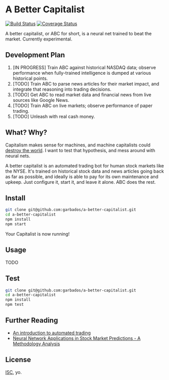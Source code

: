 # A Better Capitalist

[![Build Status](https://travis-ci.org/garbados/a-better-capitalist.svg?branch=master)](https://travis-ci.org/garbados/a-better-capitalist)
[![Coverage Status](https://coveralls.io/repos/garbados/a-better-capitalist/badge.svg?branch=master&service=github)](https://coveralls.io/github/garbados/a-better-capitalist?branch=master)

A better capitalist, or ABC for short, is a neural net trained to beat the market. Currently experimental.

## Development Plan

1. [IN PROGRESS] Train ABC against historical NASDAQ data; observe performance when fully-trained intelligence is dumped at various historical points.
2. [TODO] Train ABC to parse news articles for their market impact, and integrate that reasoning into trading decisions.
3. [TODO] Get ABC to read market data and financial news from live sources like Google News.
4. [TODO] Train ABC on live markets; observe performance of paper trading.
5. [TODO] Unleash with real cash money.

## What? Why?

Capitalism makes sense for machines, and machine capitalists could [destroy the world](http://garbados.github.io/recent_stories/#/story/robot_capitalism.md). I want to test that hypothesis, and mess around with neural nets.

A better capitalist is an automated trading bot for human stock markets like the NYSE. It's trained on historical stock data and news articles going back as far as possible, and ideally is able to pay for its own maintenance and upkeep. Just configure it, start it, and leave it alone. ABC does the rest.

## Install

```bash
git clone git@github.com:garbados/a-better-capitalist.git
cd a-better-capitalist
npm install
npm start
```

Your Capitalist is now running!

## Usage

TODO

## Test

```bash
git clone git@github.com:garbados/a-better-capitalist.git
cd a-better-capitalist
npm install
npm test
```

## Further Reading

* [An introduction to automated trading](https://tradewave.net/help/trading)
* [Neural Network Applications in Stock Market Predictions - A Methodology Analysis](http://www.efos.unios.hr/arhiva/dokumenti/mzekic_varazdin98.pdf)

## License

[ISC](http://opensource.org/licenses/ISC), yo.

